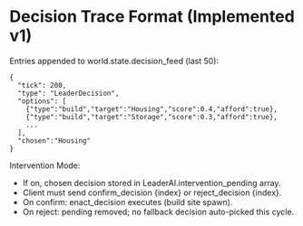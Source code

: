 # Decision Trace Format (Implemented v1)

Entries appended to world.state.decision_feed (last 50):
```
{
  "tick": 200,
  "type": "LeaderDecision",
  "options": [
    {"type":"build","target":"Housing","score":0.4,"afford":true},
    {"type":"build","target":"Storage","score":0.3,"afford":true},
    ...
  ],
  "chosen":"Housing"
}
```

Intervention Mode:
- If on, chosen decision stored in LeaderAI.intervention_pending array.
- Client must send confirm_decision {index} or reject_decision {index}.
- On confirm: enact_decision executes (build site spawn).
- On reject: pending removed; no fallback decision auto-picked this cycle.
